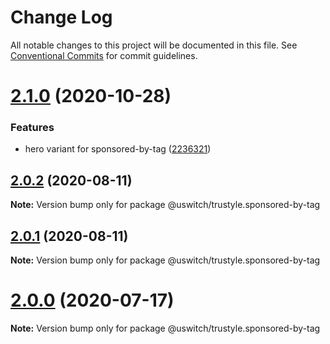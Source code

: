# Change Log

All notable changes to this project will be documented in this file.
See [Conventional Commits](https://conventionalcommits.org) for commit guidelines.

# [2.1.0](https://github.com/uswitch/trustyle/compare/@uswitch/trustyle.sponsored-by-tag@2.0.5...@uswitch/trustyle.sponsored-by-tag@2.1.0) (2020-10-28)


### Features

* hero variant for sponsored-by-tag ([2236321](https://github.com/uswitch/trustyle/commit/2236321))





## [2.0.2](https://github.com/uswitch/trustyle/compare/@uswitch/trustyle.sponsored-by-tag@2.0.1...@uswitch/trustyle.sponsored-by-tag@2.0.2) (2020-08-11)

**Note:** Version bump only for package @uswitch/trustyle.sponsored-by-tag





## [2.0.1](https://github.com/uswitch/trustyle/compare/@uswitch/trustyle.sponsored-by-tag@2.0.0...@uswitch/trustyle.sponsored-by-tag@2.0.1) (2020-08-11)

**Note:** Version bump only for package @uswitch/trustyle.sponsored-by-tag





# [2.0.0](https://github.com/uswitch/trustyle/compare/@uswitch/trustyle.sponsored-by-tag@1.0.0...@uswitch/trustyle.sponsored-by-tag@2.0.0) (2020-07-17)

**Note:** Version bump only for package @uswitch/trustyle.sponsored-by-tag
